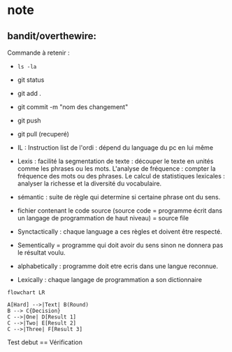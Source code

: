 # note
## bandit/overthewire: 
Commande à retenir :
* `ls -la`
*  git status
*  git add .
*  git commit -m "nom des changement"
*  git push
*  git pull (recuperé)
*  IL : Instruction list de l'ordi : dépend du language du pc en lui même
*  Lexis : facilité la segmentation de texte : découper le texte en unités comme les phrases ou les mots.
L'analyse de fréquence : compter la fréquence des mots ou des phrases.
Le calcul de statistiques lexicales : analyser la richesse et la diversité du vocabulaire.
* sémantic : suite de règle qui determine si certaine phrase ont du sens.
* fichier contenant le code source (source code = programme écrit dans un langage de programmation de haut niveau) = source file

* Synctactically : chaque language a ces règles et doivent être respecté.
* Sementically = programme qui doit avoir du sens sinon ne donnera pas le résultat voulu.
* alphabetically : programme doit etre ecris dans une langue reconnue.
* Lexically : ​chaque langage de programmation a son dictionnaire  


```mermaid
flowchart LR

A[Hard] -->|Text| B(Round)
B --> C{Decision}
C -->|One| D[Result 1]
C -->|Two| E[Result 2]
C -->|Three| F[Result 3]
```
Test debut
== Vérification
